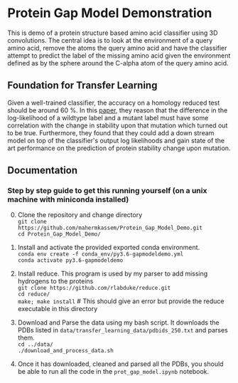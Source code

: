 # Protein Gap Model Demonstration 
This is  demo of a protein structure based amino acid classifier using 3D convolutions. The central idea is to look at the environment of a query amino acid, remove the atoms the query amino acid and have the classifier attempt to predict the label of the missing amino acid given the environment defined as by the sphere around the C-alpha atom of the query amino acid. 

## Foundation for Transfer Learning
Given a well-trained classifier, the accuracy on a homology reduced test should be around 60 %. In this [paper](http://papers.nips.cc/paper/6935-spherical-convolutions-and-their-application-in-molecular-modelling), they reason that the difference in the log-likelihood of a wildtype label and a mutant label must have some correlation with the change in stability upon that mutation which turned out to be true. Furthermore, they found that they could add a down stream model on top of the classifier's output log likelihoods and gain state of the art performance on the prediction of protein stability change upon mutation.

## Documentation

### Step by step guide to get this running yourself (on a unix machine with miniconda installed)
0. Clone the repository and change directory  
`git clone https://github.com/mahermkassem/Protein_Gap_Model_Demo.git`  
`cd Protein_Gap_Model_Demo/`

1. Install and activate the provided exported conda environment.  
`conda env create -f conda_env/py3.6-gapmodeldemo.yml`  
`conda activate py3.6-gapmodeldemo`

2. Install reduce. This program is used by my parser to add missing hydrogens to the proteins  
`git clone https://github.com/rlabduke/reduce.git`  
`cd reduce/`  
`make; make install` # This should give an error but provide the reduce executable in this directory

3. Download and Parse the data using my bash script. It downloads the PDBs listed in `data/transfer_learning_data/pdbids_250.txt` and parses them.  
`cd ../data/`  
`./download_and_process_data.sh`

4. Once it has downloaded, cleaned and parsed all the PDBs, you should be able to run all the code in the `prot_gap_model.ipynb` notebook.

